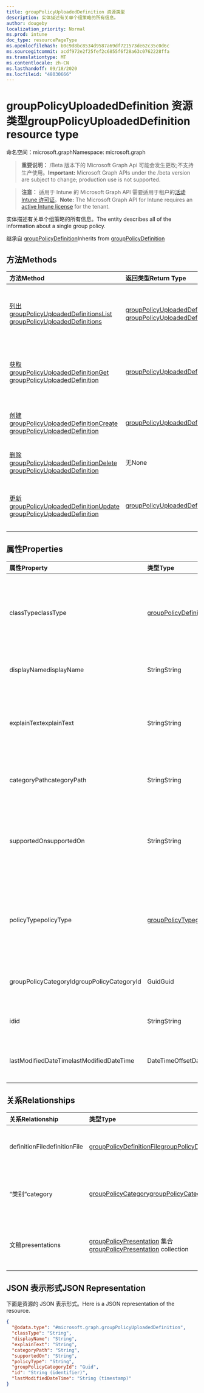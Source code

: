 ```yaml
---
title: groupPolicyUploadedDefinition 资源类型
description: 实体描述有关单个组策略的所有信息。
author: dougeby
localization_priority: Normal
ms.prod: intune
doc_type: resourcePageType
ms.openlocfilehash: b0c9d8bc8534d9587a69df721573de62c35c0d6c
ms.sourcegitcommit: acdf972e2f25fef2c6855f6f28a63c0762228ffa
ms.translationtype: MT
ms.contentlocale: zh-CN
ms.lasthandoff: 09/18/2020
ms.locfileid: "48030666"
---
```

# <a name="grouppolicyuploadeddefinition-resource-type"></a><span data-ttu-id="c6fba-103">groupPolicyUploadedDefinition 资源类型</span><span class="sxs-lookup"><span data-stu-id="c6fba-103">groupPolicyUploadedDefinition resource type</span></span>

<span data-ttu-id="c6fba-104">命名空间：microsoft.graph</span><span class="sxs-lookup"><span data-stu-id="c6fba-104">Namespace: microsoft.graph</span></span>

> <span data-ttu-id="c6fba-105">**重要说明：** /Beta 版本下的 Microsoft Graph Api 可能会发生更改;不支持生产使用。</span><span class="sxs-lookup"><span data-stu-id="c6fba-105">**Important:** Microsoft Graph APIs under the /beta version are subject to change; production use is not supported.</span></span>

> <span data-ttu-id="c6fba-106">**注意：** 适用于 Intune 的 Microsoft Graph API 需要适用于租户的[活动 Intune 许可证](https://go.microsoft.com/fwlink/?linkid=839381)。</span><span class="sxs-lookup"><span data-stu-id="c6fba-106">**Note:** The Microsoft Graph API for Intune requires an [active Intune license](https://go.microsoft.com/fwlink/?linkid=839381) for the tenant.</span></span>

<span data-ttu-id="c6fba-107">实体描述有关单个组策略的所有信息。</span><span class="sxs-lookup"><span data-stu-id="c6fba-107">The entity describes all of the information about a single group policy.</span></span>


<span data-ttu-id="c6fba-108">继承自 [groupPolicyDefinition](../resources/intune-grouppolicy-grouppolicydefinition.md)</span><span class="sxs-lookup"><span data-stu-id="c6fba-108">Inherits from [groupPolicyDefinition](../resources/intune-grouppolicy-grouppolicydefinition.md)</span></span>

## <a name="methods"></a><span data-ttu-id="c6fba-109">方法</span><span class="sxs-lookup"><span data-stu-id="c6fba-109">Methods</span></span>
|<span data-ttu-id="c6fba-110">方法</span><span class="sxs-lookup"><span data-stu-id="c6fba-110">Method</span></span>|<span data-ttu-id="c6fba-111">返回类型</span><span class="sxs-lookup"><span data-stu-id="c6fba-111">Return Type</span></span>|<span data-ttu-id="c6fba-112">说明</span><span class="sxs-lookup"><span data-stu-id="c6fba-112">Description</span></span>|
|:---|:---|:---|
|[<span data-ttu-id="c6fba-113">列出 groupPolicyUploadedDefinitions</span><span class="sxs-lookup"><span data-stu-id="c6fba-113">List groupPolicyUploadedDefinitions</span></span>](../api/intune-grouppolicy-grouppolicyuploadeddefinition-list.md)|<span data-ttu-id="c6fba-114">[groupPolicyUploadedDefinition](../resources/intune-grouppolicy-grouppolicyuploadeddefinition.md) 集合</span><span class="sxs-lookup"><span data-stu-id="c6fba-114">[groupPolicyUploadedDefinition](../resources/intune-grouppolicy-grouppolicyuploadeddefinition.md) collection</span></span>|<span data-ttu-id="c6fba-115">列出 [groupPolicyUploadedDefinition](../resources/intune-grouppolicy-grouppolicyuploadeddefinition.md) 对象的属性和关系。</span><span class="sxs-lookup"><span data-stu-id="c6fba-115">List properties and relationships of the [groupPolicyUploadedDefinition](../resources/intune-grouppolicy-grouppolicyuploadeddefinition.md) objects.</span></span>|
|[<span data-ttu-id="c6fba-116">获取 groupPolicyUploadedDefinition</span><span class="sxs-lookup"><span data-stu-id="c6fba-116">Get groupPolicyUploadedDefinition</span></span>](../api/intune-grouppolicy-grouppolicyuploadeddefinition-get.md)|[<span data-ttu-id="c6fba-117">groupPolicyUploadedDefinition</span><span class="sxs-lookup"><span data-stu-id="c6fba-117">groupPolicyUploadedDefinition</span></span>](../resources/intune-grouppolicy-grouppolicyuploadeddefinition.md)|<span data-ttu-id="c6fba-118">读取 [groupPolicyUploadedDefinition](../resources/intune-grouppolicy-grouppolicyuploadeddefinition.md) 对象的属性和关系。</span><span class="sxs-lookup"><span data-stu-id="c6fba-118">Read properties and relationships of the [groupPolicyUploadedDefinition](../resources/intune-grouppolicy-grouppolicyuploadeddefinition.md) object.</span></span>|
|[<span data-ttu-id="c6fba-119">创建 groupPolicyUploadedDefinition</span><span class="sxs-lookup"><span data-stu-id="c6fba-119">Create groupPolicyUploadedDefinition</span></span>](../api/intune-grouppolicy-grouppolicyuploadeddefinition-create.md)|[<span data-ttu-id="c6fba-120">groupPolicyUploadedDefinition</span><span class="sxs-lookup"><span data-stu-id="c6fba-120">groupPolicyUploadedDefinition</span></span>](../resources/intune-grouppolicy-grouppolicyuploadeddefinition.md)|<span data-ttu-id="c6fba-121">创建新的 [groupPolicyUploadedDefinition](../resources/intune-grouppolicy-grouppolicyuploadeddefinition.md) 对象。</span><span class="sxs-lookup"><span data-stu-id="c6fba-121">Create a new [groupPolicyUploadedDefinition](../resources/intune-grouppolicy-grouppolicyuploadeddefinition.md) object.</span></span>|
|[<span data-ttu-id="c6fba-122">删除 groupPolicyUploadedDefinition</span><span class="sxs-lookup"><span data-stu-id="c6fba-122">Delete groupPolicyUploadedDefinition</span></span>](../api/intune-grouppolicy-grouppolicyuploadeddefinition-delete.md)|<span data-ttu-id="c6fba-123">无</span><span class="sxs-lookup"><span data-stu-id="c6fba-123">None</span></span>|<span data-ttu-id="c6fba-124">删除 [groupPolicyUploadedDefinition](../resources/intune-grouppolicy-grouppolicyuploadeddefinition.md)。</span><span class="sxs-lookup"><span data-stu-id="c6fba-124">Deletes a [groupPolicyUploadedDefinition](../resources/intune-grouppolicy-grouppolicyuploadeddefinition.md).</span></span>|
|[<span data-ttu-id="c6fba-125">更新 groupPolicyUploadedDefinition</span><span class="sxs-lookup"><span data-stu-id="c6fba-125">Update groupPolicyUploadedDefinition</span></span>](../api/intune-grouppolicy-grouppolicyuploadeddefinition-update.md)|[<span data-ttu-id="c6fba-126">groupPolicyUploadedDefinition</span><span class="sxs-lookup"><span data-stu-id="c6fba-126">groupPolicyUploadedDefinition</span></span>](../resources/intune-grouppolicy-grouppolicyuploadeddefinition.md)|<span data-ttu-id="c6fba-127">更新 [groupPolicyUploadedDefinition](../resources/intune-grouppolicy-grouppolicyuploadeddefinition.md) 对象的属性。</span><span class="sxs-lookup"><span data-stu-id="c6fba-127">Update the properties of a [groupPolicyUploadedDefinition](../resources/intune-grouppolicy-grouppolicyuploadeddefinition.md) object.</span></span>|

## <a name="properties"></a><span data-ttu-id="c6fba-128">属性</span><span class="sxs-lookup"><span data-stu-id="c6fba-128">Properties</span></span>
|<span data-ttu-id="c6fba-129">属性</span><span class="sxs-lookup"><span data-stu-id="c6fba-129">Property</span></span>|<span data-ttu-id="c6fba-130">类型</span><span class="sxs-lookup"><span data-stu-id="c6fba-130">Type</span></span>|<span data-ttu-id="c6fba-131">说明</span><span class="sxs-lookup"><span data-stu-id="c6fba-131">Description</span></span>|
|:---|:---|:---|
|<span data-ttu-id="c6fba-132">classType</span><span class="sxs-lookup"><span data-stu-id="c6fba-132">classType</span></span>|[<span data-ttu-id="c6fba-133">groupPolicyDefinitionClassType</span><span class="sxs-lookup"><span data-stu-id="c6fba-133">groupPolicyDefinitionClassType</span></span>](../resources/intune-grouppolicy-grouppolicydefinitionclasstype.md)|<span data-ttu-id="c6fba-134">标识策略可应用于的组的类型。</span><span class="sxs-lookup"><span data-stu-id="c6fba-134">Identifies the type of groups the policy can be applied to.</span></span> <span data-ttu-id="c6fba-135">继承自 [groupPolicyDefinition](../resources/intune-grouppolicy-grouppolicydefinition.md)。</span><span class="sxs-lookup"><span data-stu-id="c6fba-135">Inherited from [groupPolicyDefinition](../resources/intune-grouppolicy-grouppolicydefinition.md).</span></span> <span data-ttu-id="c6fba-136">可取值为：`user`、`machine`。</span><span class="sxs-lookup"><span data-stu-id="c6fba-136">Possible values are: `user`, `machine`.</span></span>|
|<span data-ttu-id="c6fba-137">displayName</span><span class="sxs-lookup"><span data-stu-id="c6fba-137">displayName</span></span>|<span data-ttu-id="c6fba-138">String</span><span class="sxs-lookup"><span data-stu-id="c6fba-138">String</span></span>|<span data-ttu-id="c6fba-139">本地化策略名称。</span><span class="sxs-lookup"><span data-stu-id="c6fba-139">The localized policy name.</span></span> <span data-ttu-id="c6fba-140">继承自 [groupPolicyDefinition](../resources/intune-grouppolicy-grouppolicydefinition.md)</span><span class="sxs-lookup"><span data-stu-id="c6fba-140">Inherited from [groupPolicyDefinition](../resources/intune-grouppolicy-grouppolicydefinition.md)</span></span>|
|<span data-ttu-id="c6fba-141">explainText</span><span class="sxs-lookup"><span data-stu-id="c6fba-141">explainText</span></span>|<span data-ttu-id="c6fba-142">String</span><span class="sxs-lookup"><span data-stu-id="c6fba-142">String</span></span>|<span data-ttu-id="c6fba-143">与策略关联的本地化说明或帮助文本。</span><span class="sxs-lookup"><span data-stu-id="c6fba-143">The localized explanation or help text associated with the policy.</span></span> <span data-ttu-id="c6fba-144">默认值为空白。</span><span class="sxs-lookup"><span data-stu-id="c6fba-144">The default value is empty.</span></span> <span data-ttu-id="c6fba-145">继承自 [groupPolicyDefinition](../resources/intune-grouppolicy-grouppolicydefinition.md)</span><span class="sxs-lookup"><span data-stu-id="c6fba-145">Inherited from [groupPolicyDefinition](../resources/intune-grouppolicy-grouppolicydefinition.md)</span></span>|
|<span data-ttu-id="c6fba-146">categoryPath</span><span class="sxs-lookup"><span data-stu-id="c6fba-146">categoryPath</span></span>|<span data-ttu-id="c6fba-147">String</span><span class="sxs-lookup"><span data-stu-id="c6fba-147">String</span></span>|<span data-ttu-id="c6fba-148">策略的本地化完整类别路径。</span><span class="sxs-lookup"><span data-stu-id="c6fba-148">The localized full category path for the policy.</span></span> <span data-ttu-id="c6fba-149">继承自 [groupPolicyDefinition](../resources/intune-grouppolicy-grouppolicydefinition.md)</span><span class="sxs-lookup"><span data-stu-id="c6fba-149">Inherited from [groupPolicyDefinition](../resources/intune-grouppolicy-grouppolicydefinition.md)</span></span>|
|<span data-ttu-id="c6fba-150">supportedOn</span><span class="sxs-lookup"><span data-stu-id="c6fba-150">supportedOn</span></span>|<span data-ttu-id="c6fba-151">String</span><span class="sxs-lookup"><span data-stu-id="c6fba-151">String</span></span>|<span data-ttu-id="c6fba-152">用于指定受策略影响的操作系统或应用程序版本的本地化字符串。</span><span class="sxs-lookup"><span data-stu-id="c6fba-152">Localized string used to specify what operating system or application version is affected by the policy.</span></span> <span data-ttu-id="c6fba-153">继承自 [groupPolicyDefinition](../resources/intune-grouppolicy-grouppolicydefinition.md)</span><span class="sxs-lookup"><span data-stu-id="c6fba-153">Inherited from [groupPolicyDefinition](../resources/intune-grouppolicy-grouppolicydefinition.md)</span></span>|
|<span data-ttu-id="c6fba-154">policyType</span><span class="sxs-lookup"><span data-stu-id="c6fba-154">policyType</span></span>|[<span data-ttu-id="c6fba-155">groupPolicyType</span><span class="sxs-lookup"><span data-stu-id="c6fba-155">groupPolicyType</span></span>](../resources/intune-grouppolicy-grouppolicytype.md)|<span data-ttu-id="c6fba-156">指定组策略的类型。</span><span class="sxs-lookup"><span data-stu-id="c6fba-156">Specifies the type of group policy.</span></span> <span data-ttu-id="c6fba-157">继承自 [groupPolicyDefinition](../resources/intune-grouppolicy-grouppolicydefinition.md)。</span><span class="sxs-lookup"><span data-stu-id="c6fba-157">Inherited from [groupPolicyDefinition](../resources/intune-grouppolicy-grouppolicydefinition.md).</span></span> <span data-ttu-id="c6fba-158">可取值为：`admxBacked`、`admxIngested`。</span><span class="sxs-lookup"><span data-stu-id="c6fba-158">Possible values are: `admxBacked`, `admxIngested`.</span></span>|
|<span data-ttu-id="c6fba-159">groupPolicyCategoryId</span><span class="sxs-lookup"><span data-stu-id="c6fba-159">groupPolicyCategoryId</span></span>|<span data-ttu-id="c6fba-160">Guid</span><span class="sxs-lookup"><span data-stu-id="c6fba-160">Guid</span></span>|<span data-ttu-id="c6fba-161">继承自[groupPolicyDefinition](../resources/intune-grouppolicy-grouppolicydefinition.md)的父类别的类别 id</span><span class="sxs-lookup"><span data-stu-id="c6fba-161">The category id of the parent category Inherited from [groupPolicyDefinition](../resources/intune-grouppolicy-grouppolicydefinition.md)</span></span>|
|<span data-ttu-id="c6fba-162">id</span><span class="sxs-lookup"><span data-stu-id="c6fba-162">id</span></span>|<span data-ttu-id="c6fba-163">String</span><span class="sxs-lookup"><span data-stu-id="c6fba-163">String</span></span>|<span data-ttu-id="c6fba-164">实体的键。</span><span class="sxs-lookup"><span data-stu-id="c6fba-164">Key of the entity.</span></span> <span data-ttu-id="c6fba-165">继承自 [groupPolicyDefinition](../resources/intune-grouppolicy-grouppolicydefinition.md)</span><span class="sxs-lookup"><span data-stu-id="c6fba-165">Inherited from [groupPolicyDefinition](../resources/intune-grouppolicy-grouppolicydefinition.md)</span></span>|
|<span data-ttu-id="c6fba-166">lastModifiedDateTime</span><span class="sxs-lookup"><span data-stu-id="c6fba-166">lastModifiedDateTime</span></span>|<span data-ttu-id="c6fba-167">DateTimeOffset</span><span class="sxs-lookup"><span data-stu-id="c6fba-167">DateTimeOffset</span></span>|<span data-ttu-id="c6fba-168">上次修改实体的日期和时间。</span><span class="sxs-lookup"><span data-stu-id="c6fba-168">The date and time the entity was last modified.</span></span> <span data-ttu-id="c6fba-169">继承自 [groupPolicyDefinition](../resources/intune-grouppolicy-grouppolicydefinition.md)</span><span class="sxs-lookup"><span data-stu-id="c6fba-169">Inherited from [groupPolicyDefinition](../resources/intune-grouppolicy-grouppolicydefinition.md)</span></span>|

## <a name="relationships"></a><span data-ttu-id="c6fba-170">关系</span><span class="sxs-lookup"><span data-stu-id="c6fba-170">Relationships</span></span>
|<span data-ttu-id="c6fba-171">关系</span><span class="sxs-lookup"><span data-stu-id="c6fba-171">Relationship</span></span>|<span data-ttu-id="c6fba-172">类型</span><span class="sxs-lookup"><span data-stu-id="c6fba-172">Type</span></span>|<span data-ttu-id="c6fba-173">说明</span><span class="sxs-lookup"><span data-stu-id="c6fba-173">Description</span></span>|
|:---|:---|:---|
|<span data-ttu-id="c6fba-174">definitionFile</span><span class="sxs-lookup"><span data-stu-id="c6fba-174">definitionFile</span></span>|[<span data-ttu-id="c6fba-175">groupPolicyDefinitionFile</span><span class="sxs-lookup"><span data-stu-id="c6fba-175">groupPolicyDefinitionFile</span></span>](../resources/intune-grouppolicy-grouppolicydefinitionfile.md)|<span data-ttu-id="c6fba-176">与定义关联的组策略文件。</span><span class="sxs-lookup"><span data-stu-id="c6fba-176">The group policy file associated with the definition.</span></span> <span data-ttu-id="c6fba-177">继承自 [groupPolicyDefinition](../resources/intune-grouppolicy-grouppolicydefinition.md)</span><span class="sxs-lookup"><span data-stu-id="c6fba-177">Inherited from [groupPolicyDefinition](../resources/intune-grouppolicy-grouppolicydefinition.md)</span></span>|
|<span data-ttu-id="c6fba-178">“类别”</span><span class="sxs-lookup"><span data-stu-id="c6fba-178">category</span></span>|[<span data-ttu-id="c6fba-179">groupPolicyCategory</span><span class="sxs-lookup"><span data-stu-id="c6fba-179">groupPolicyCategory</span></span>](../resources/intune-grouppolicy-grouppolicycategory.md)|<span data-ttu-id="c6fba-180">与定义关联的组策略类别。</span><span class="sxs-lookup"><span data-stu-id="c6fba-180">The group policy category associated with the definition.</span></span> <span data-ttu-id="c6fba-181">继承自 [groupPolicyDefinition](../resources/intune-grouppolicy-grouppolicydefinition.md)</span><span class="sxs-lookup"><span data-stu-id="c6fba-181">Inherited from [groupPolicyDefinition](../resources/intune-grouppolicy-grouppolicydefinition.md)</span></span>|
|<span data-ttu-id="c6fba-182">文稿</span><span class="sxs-lookup"><span data-stu-id="c6fba-182">presentations</span></span>|<span data-ttu-id="c6fba-183">[groupPolicyPresentation](../resources/intune-grouppolicy-grouppolicypresentation.md) 集合</span><span class="sxs-lookup"><span data-stu-id="c6fba-183">[groupPolicyPresentation](../resources/intune-grouppolicy-grouppolicypresentation.md) collection</span></span>|<span data-ttu-id="c6fba-184">与定义关联的组策略演示文稿。</span><span class="sxs-lookup"><span data-stu-id="c6fba-184">The group policy presentations associated with the definition.</span></span> <span data-ttu-id="c6fba-185">继承自 [groupPolicyDefinition](../resources/intune-grouppolicy-grouppolicydefinition.md)</span><span class="sxs-lookup"><span data-stu-id="c6fba-185">Inherited from [groupPolicyDefinition](../resources/intune-grouppolicy-grouppolicydefinition.md)</span></span>|

## <a name="json-representation"></a><span data-ttu-id="c6fba-186">JSON 表示形式</span><span class="sxs-lookup"><span data-stu-id="c6fba-186">JSON Representation</span></span>
<span data-ttu-id="c6fba-187">下面是资源的 JSON 表示形式。</span><span class="sxs-lookup"><span data-stu-id="c6fba-187">Here is a JSON representation of the resource.</span></span>
<!-- {
  "blockType": "resource",
  "keyProperty": "id",
  "@odata.type": "microsoft.graph.groupPolicyUploadedDefinition"
}
-->
``` json
{
  "@odata.type": "#microsoft.graph.groupPolicyUploadedDefinition",
  "classType": "String",
  "displayName": "String",
  "explainText": "String",
  "categoryPath": "String",
  "supportedOn": "String",
  "policyType": "String",
  "groupPolicyCategoryId": "Guid",
  "id": "String (identifier)",
  "lastModifiedDateTime": "String (timestamp)"
}
```






